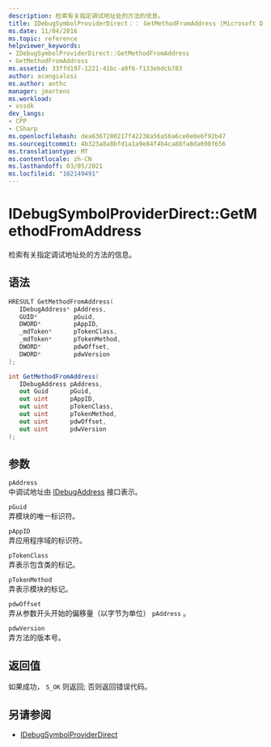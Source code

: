 ```yaml
---
description: 检索有关指定调试地址处的方法的信息。
title: IDebugSymbolProviderDirect：： GetMethodFromAddress |Microsoft Docs
ms.date: 11/04/2016
ms.topic: reference
helpviewer_keywords:
- IDebugSymbolProviderDirect::GetMethodFromAddress
- GetMethodFromAddress
ms.assetid: 33ffd197-1221-41bc-a9f6-f133ebdcb783
author: acangialosi
ms.author: anthc
manager: jmartens
ms.workload:
- vssdk
dev_langs:
- CPP
- CSharp
ms.openlocfilehash: dea6367280217f42238a56a56a6ce0e0e6f92b47
ms.sourcegitcommit: 4b323a8a8bfd1a1a9e84f4b4ca88fa8da690f656
ms.translationtype: MT
ms.contentlocale: zh-CN
ms.lasthandoff: 03/05/2021
ms.locfileid: "102149491"
---
```

# <a name="idebugsymbolproviderdirectgetmethodfromaddress"></a>IDebugSymbolProviderDirect::GetMethodFromAddress
检索有关指定调试地址处的方法的信息。

## <a name="syntax"></a>语法

```cpp
HRESULT GetMethodFromAddress(
   IDebugAddress* pAddress,
   GUID*          pGuid,
   DWORD*         pAppID,
   _mdToken*      pTokenClass,
   _mdToken*      pTokenMethod,
   DWORD*         pdwOffset,
   DWORD*         pdwVersion
);
```

```csharp
int GetMethodFromAddress(
   IDebugAddress pAddress,
   out Guid      pGuid,
   out uint      pAppID,
   out uint      pTokenClass,
   out uint      pTokenMethod,
   out uint      pdwOffset,
   out uint      pdwVersion
);
```

## <a name="parameters"></a>参数
`pAddress`\
中调试地址由 [IDebugAddress](../../../extensibility/debugger/reference/idebugaddress.md) 接口表示。

`pGuid`\
弄模块的唯一标识符。

`pAppID`\
弄应用程序域的标识符。

`pTokenClass`\
弄表示包含类的标记。

`pTokenMethod`\
弄表示模块的标记。

`pdwOffset`\
弄从参数开头开始的偏移量（以字节为单位） `pAddress` 。

`pdwVersion`\
弄方法的版本号。

## <a name="return-value"></a>返回值
 如果成功， `S_OK` 则返回; 否则返回错误代码。

## <a name="see-also"></a>另请参阅
- [IDebugSymbolProviderDirect](../../../extensibility/debugger/reference/idebugsymbolproviderdirect.md)
